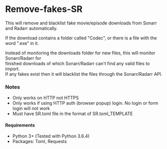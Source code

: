 # Remove-fakes-SR
This will remove and blacklist fake movie/episode downloads from Sonarr and Radarr automatically.

If the download contains a folder called "Codec", or there is a file with the word ".exe" in it.

Instead of monitoring the downloads folder for new files, this will monitor Sonarr/Radarr for  
finished downloads of which Sonarr/Radarr can't find any valid files to import.  
If any fakes exist then it will blacklist the files through the Sonarr/Radarr API.


### Notes
* Only works on HTTP not HTTPS
* Only works if using HTTP auth (browser popup) login. No login or form login will not work
* Must have SR.toml file in the format of SR.toml_TEMPLATE


#### Requirements
* Python 3+ (Tested with Python 3.6.4)
* Packages: Toml, Requests